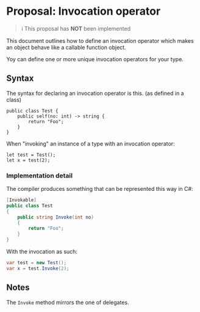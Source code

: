 # Proposal: Invocation operator

> ℹ️ This proposal has **NOT** been implemented

This document outlines how to define an invocation operator which makes an object behave like a callable function object.

Yoy can define one or more unique invocation operators for your type.

## Syntax

The syntax for declaring an invocation operator is this. (as defined in a class)

```raven
public class Test {
    public self(no: int) -> string {
        return "Foo";
    }
}
```

When "invoking" an instance of a type with an invocation operator:

```raven
let test = Test();
let x = test(2);
```

### Implementation detail

The compiler produces something that can be represented this way in C#:

```csharp
[Invokable]
public class Test 
{
    public string Invoke(int no) 
    {
        return "Foo";
    }
}
```

With the invocation as such:

```csharp
var test = new Test();
var x = test.Invoke(2);
```

## Notes

The `Invoke` method mirrors the one of delegates.